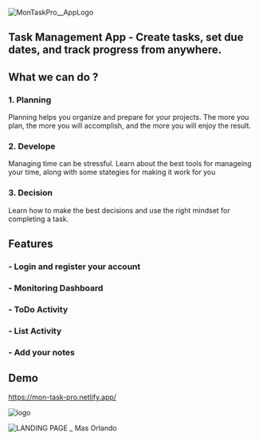 ![MonTaskPro__AppLogo](https://user-images.githubusercontent.com/76480903/208574718-11f4aa7d-326d-44cb-acda-cc3aaf62cb15.svg)

## Task Management App - Create tasks, set due dates, and track progress from anywhere.

## What we can do ?

### 1. Planning 
Planning helps you organize and prepare for your projects. The more you plan, the more you will accomplish, and the more you will enjoy the result.

### 2. Develope
Managing time can be stressful. Learn about the best tools for manageing your time, along with some stategies for making it work for you

### 3. Decision
Learn how to make the best decisions and use the right mindset for completing a task.

## Features
### - Login and register your account
### - Monitoring Dashboard
### - ToDo Activity
### - List Activity
### - Add your notes

## Demo
https://mon-task-pro.netlify.app/

![logo](https://user-images.githubusercontent.com/76480903/208574058-437d0873-a469-4e11-8b94-e29838472e44.png)

![LANDING PAGE _ Mas Orlando](https://user-images.githubusercontent.com/76480903/208573611-8a6ba960-4ffb-4f81-ba7e-2422efc35d76.jpg)

